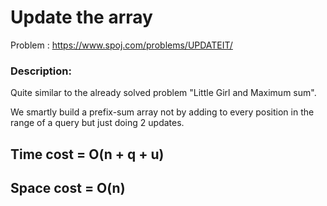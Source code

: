 # Update the array
Problem : https://www.spoj.com/problems/UPDATEIT/

### Description:
Quite similar to the already solved problem "Little Girl and Maximum sum".

We smartly build a prefix-sum array not by adding to every position in the range of a query but just doing 2 updates.

## Time  cost = O(n + q + u)
## Space cost = O(n)


